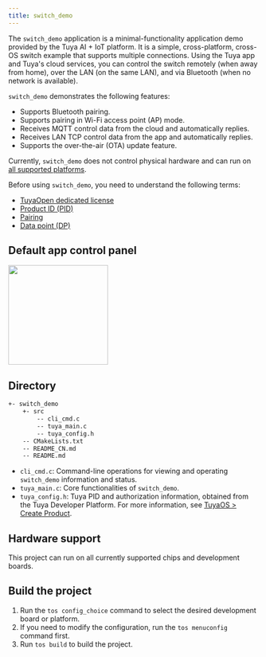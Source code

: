 ```yaml
---
title: switch_demo
---
```


The `switch_demo` application is a minimal-functionality application demo provided by the Tuya AI + IoT platform. It is a simple, cross-platform, cross-OS switch example that supports multiple connections. Using the Tuya app and Tuya's cloud services, you can control the switch remotely (when away from home), over the LAN (on the same LAN), and via Bluetooth (when no network is available).

`switch_demo` demonstrates the following features:

- Supports Bluetooth pairing.
- Supports pairing in Wi-Fi access point (AP) mode.
- Receives MQTT control data from the cloud and automatically replies.
- Receives LAN TCP control data from the app and automatically replies.
- Supports the over-the-air (OTA) update feature.

Currently, `switch_demo` does not control physical hardware and can run on [all supported platforms](../../about-tuyaopen.md##supported-platforms).

Before using `switch_demo`, you need to understand the following terms:

- [TuyaOpen dedicated license](../../quick-start/index.md#tuyaopen-dedicated-license)
- [Product ID (PID)](../../quick-start/index.md#pid)
- [Pairing](../../quick-start/device-network-configuration.md)
- [Data point (DP)](../../applications/index.md#dp)

## Default app control panel

<img src="https://images.tuyacn.com/content-platform/hestia/1756433993abe6edacf18.png" width="200">


## Directory

```sh
+- switch_demo
    +- src
        -- cli_cmd.c
        -- tuya_main.c
        -- tuya_config.h
    -- CMakeLists.txt
    -- README_CN.md
    -- README.md
```

- `cli_cmd.c`: Command-line operations for viewing and operating `switch_demo` information and status.
- `tuya_main.c`: Core functionalities of `switch_demo`.
- `tuya_config.h`: Tuya PID and authorization information, obtained from the Tuya Developer Platform. For more information, see [TuyaOS > Create Product](https://developer.tuya.com/en/docs/iot-device-dev/application-creation?id=Kbxw7ket3aujc).

## Hardware support

This project can run on all currently supported chips and development boards.

## Build the project

1. Run the `tos config_choice` command to select the desired development board or platform.
2. If you need to modify the configuration, run the `tos menuconfig` command first.
3. Run `tos build` to build the project.
